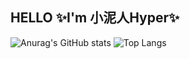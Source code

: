 ## HELLO ✨I'm 小泥人Hyper✨
![Anurag's GitHub stats](https://github-readme-stats.vercel.app/api?username=970Thunder&show_icons=true&theme=radical)
![Top Langs](https://github-readme-stats.vercel.app/api/top-langs/?username=970Thunder&layout=compact)
<!--
**970thunder/970thunder** is a ✨ _special_ ✨ repository because its `README.md` (this file) appears on your GitHub profile.

Here are some ideas to get you started:

- 🔭 I’m currently working on ...
- 🌱 I’m currently learning ...
- 👯 I’m looking to collaborate on ...
- 🤔 I’m looking for help with ...
- 💬 Ask me about ...
- 📫 How to reach me: ...
- 😄 Pronouns: ...
- ⚡ Fun fact: ...
-->

